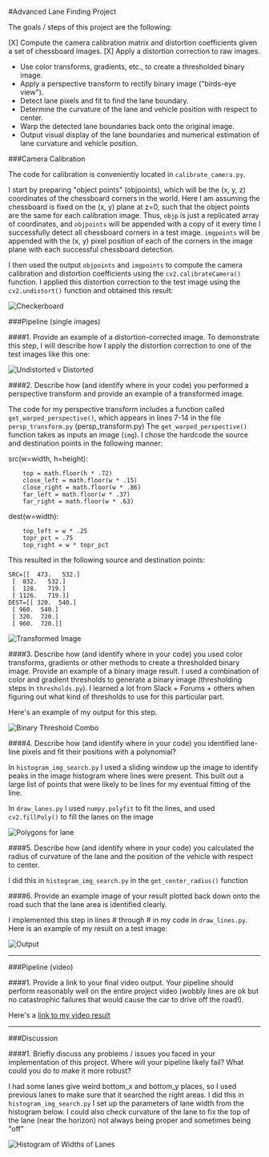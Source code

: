 #Advanced Lane Finding Project

The goals / steps of this project are the following:

[X] Compute the camera calibration matrix and distortion coefficients given a set of chessboard images.
[X] Apply a distortion correction to raw images.
* Use color transforms, gradients, etc., to create a thresholded binary image.
* Apply a perspective transform to rectify binary image ("birds-eye view").
* Detect lane pixels and fit to find the lane boundary.
* Determine the curvature of the lane and vehicle position with respect to center.
* Warp the detected lane boundaries back onto the original image.
* Output visual display of the lane boundaries and numerical estimation of lane curvature and vehicle position.

[//]: # (Image References)

[checkerboard]: ./camera_cal_final/checkerboard_undistorted.png "Checkerboard"
[undistorted]:  ./camera_cal_final/test_undistorted_plot.png "Undistorted"
[transformed]: ./output_images/persp_transform.png "Road Transformed"
[thresh]: ./output_images/threshold.png "Thresholded Image"
[diff]: ./output_images/diff_bw_lanes.png "Difference Between Lanes"
[final]: ./output_images/final.png "Output"
[polys]: ./output_images/polys.png "Polygons"
[video1]: ./project_video_annotated.mp4 "Video"


###Camera Calibration

The code for calibration is conveniently located in `calibrate_camera.py`.  

I start by preparing "object points" (objpoints), which will be the (x, y, z) coordinates of the chessboard corners in the world. Here I am assuming the chessboard is fixed on the (x, y) plane at z=0, such that the object points are the same for each calibration image.  Thus, `objp` is just a replicated array of coordinates, and `objpoints` will be appended with a copy of it every time I successfully detect all chessboard corners in a test image.  `imgpoints` will be appended with the (x, y) pixel position of each of the corners in the image plane with each successful chessboard detection.  

I then used the output `objpoints` and `imgpoints` to compute the camera calibration and distortion coefficients using the `cv2.calibrateCamera()` function.  I applied this distortion correction to the test image using the `cv2.undistort()` function and obtained this result: 

![Checkerboard][checkerboard]


###Pipeline (single images)

####1. Provide an example of a distortion-corrected image.
To demonstrate this step, I will describe how I apply the distortion correction to one of the test images like this one:

![Undistorted v Distorted][undistorted]

####2. Describe how (and identify where in your code) you performed a perspective transform and provide an example of a transformed image.

The code for my perspective transform includes a function called `get_warped_perspective()`, which appears in lines 7-14 in the file `persp_transform.py` (persp_transform.py)  The `get_warped_perspective()` function takes as inputs an image (`img`).  I chose the hardcode the source and destination points in the following manner:

src(w=width, h=height):
```
    top = math.floor(h * .72)
    close_left = math.floor(w * .15)
    close_right = math.floor(w * .86)
    far_left = math.floor(w * .37)
    far_right = math.floor(w * .63)
```

dest(w=width):
```
    top_left = w * .25
    topr_pct = .75
    top_right = w * topr_pct
```
This resulted in the following source and destination points:

```
SRC=[[  473.   532.]
 [  832.   532.]
 [  128.   719.]
 [ 1126.   719.]]
DEST=[[ 320.  540.]
 [ 960.  540.]
 [ 320.  720.]
 [ 960.  720.]]
```

![Transformed Image][transformed]

####3. Describe how (and identify where in your code) you used color transforms, gradients or other methods to create a thresholded binary image.  Provide an example of a binary image result.
I used a combination of color and gradient thresholds to generate a binary image (thresholding steps in `thresholds.py`).  I learned a lot from Slack + Forums + others when figuring out what kind of thresholds to use for this particular part.  

Here's an example of my output for this step. 

![Binary Threshold Combo][thresh]


####4. Describe how (and identify where in your code) you identified lane-line pixels and fit their positions with a polynomial?

In `histogram_img_search.py` I used a sliding window up the image to identify peaks in the image histogram where lines were present. This built out a large list of points that were likely to be lines for my eventual fitting of the line.

In `draw_lanes.py` I used `numpy.polyfit` to fit the lines, and used `cv2.fillPoly()` to fill the lanes on the image

![Polygons for lane][polys]

####5. Describe how (and identify where in your code) you calculated the radius of curvature of the lane and the position of the vehicle with respect to center.

I did this in `histogram_img_search.py` in the `get_center_radius()` function

####6. Provide an example image of your result plotted back down onto the road such that the lane area is identified clearly.

I implemented this step in lines # through # in my code in `draw_lines.py`.  Here is an example of my result on a test image:

![Output][final]

---

###Pipeline (video)

####1. Provide a link to your final video output.  Your pipeline should perform reasonably well on the entire project video (wobbly lines are ok but no catastrophic failures that would cause the car to drive off the road!).

Here's a [link to my video result](https://youtu.be/_pYDbi9CVpQ)


---

###Discussion

####1. Briefly discuss any problems / issues you faced in your implementation of this project.  Where will your pipeline likely fail?  What could you do to make it more robust?

I had some lanes give weird bottom_x and bottom_y places, so I used previous lanes to make sure that it searched the right areas. I did this in `histogram_img_search.py` I set up the parameters of lane width from the histogram below. I could also check curvature of the lane to fix the top of the lane (near the horizon) not always being proper and sometimes being "off"

![Histogram of Widths of Lanes][diff]
